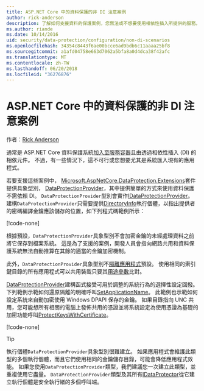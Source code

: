 ```yaml
---
title: ASP.NET Core 中的資料保護的非 DI 注意案例
author: rick-anderson
description: 了解如何支援資料的保護案例，您無法或不想要使用相依性插入所提供的服務。
ms.author: riande
ms.date: 10/14/2016
uid: security/data-protection/configuration/non-di-scenarios
ms.openlocfilehash: 34354c8443f6ae00bcce6ad9bdb6c11aaaa25bf8
ms.sourcegitcommit: a1afd04758e663d7062a5bfa8a0d4dca38f42afc
ms.translationtype: MT
ms.contentlocale: zh-TW
ms.lasthandoff: 06/20/2018
ms.locfileid: "36276876"
---
```

# <a name="non-di-aware-scenarios-for-data-protection-in-aspnet-core"></a>ASP.NET Core 中的資料保護的非 DI 注意案例

作者：[Rick Anderson](https://twitter.com/RickAndMSFT)

通常是 ASP.NET Core 資料保護系統[加入至服務容器](xref:security/data-protection/consumer-apis/overview)且由透過相依性插入 (DI) 的相依元件。 不過，有一些情況下，這不可行或您想要尤其是系統匯入現有的應用程式。

若要支援這些案例中， [Microsoft.AspNetCore.DataProtection.Extensions](https://www.nuget.org/packages/Microsoft.AspNetCore.DataProtection.Extensions/)套件提供具象型別， [DataProtectionProvider](/dotnet/api/Microsoft.AspNetCore.DataProtection.DataProtectionProvider)，其中提供簡單的方式來使用資料保護不需依賴 DI。 `DataProtectionProvider`型別會實作[IDataProtectionProvider](/dotnet/api/microsoft.aspnetcore.dataprotection.idataprotectionprovider)。 建構`DataProtectionProvider`只需要提供[DirectoryInfo](/dotnet/api/system.io.directoryinfo)執行個體，以指出提供者的密碼編譯金鑰應該儲存的位置，如下列程式碼範例所示：

[!code-none[](non-di-scenarios/_static/nodisample1.cs)]

根據預設，`DataProtectionProvider`具象型別不會加密金鑰的未經處理資料之前將它保存到檔案系統。 這是為了支援的案例，開發人員會指向網路共用和資料保護系統無法自動推算在其餘的適當的金鑰加密機制。

此外，`DataProtectionProvider`具象型別不[隔離應用程式](xref:security/data-protection/configuration/overview#per-application-isolation)預設。 使用相同的索引鍵目錄的所有應用程式可以共用裝載只要其[用途參數](xref:security/data-protection/consumer-apis/purpose-strings)比對。

[DataProtectionProvider](/dotnet/api/microsoft.aspnetcore.dataprotection.dataprotectionprovider)建構函式接受可用於調整的系統行為的選擇性設定回撥。 下列範例示範如何還原隔離的明確呼叫[SetApplicationName](/dotnet/api/microsoft.aspnetcore.dataprotection.dataprotectionbuilderextensions.setapplicationname)。 此範例也示範如何設定系統來自動加密使用 Windows DPAPI 保存的金鑰。 如果目錄指向 UNC 共用，您可能想所有相關的電腦上發佈共用的憑證並將系統設定為使用憑證為基礎的加密功能呼叫[ProtectKeysWithCertificate](/dotnet/api/microsoft.aspnetcore.dataprotection.dataprotectionbuilderextensions.protectkeyswithcertificate)。

[!code-none[](non-di-scenarios/_static/nodisample2.cs)]

> [!TIP]
> 執行個體`DataProtectionProvider`具象型別很難建立。 如果應用程式會維護此類型的多個執行個體，而且它們使用相同的金鑰儲存目錄，可能會降低應用程式效能。 如果您使用`DataProtectionProvider`類型，我們建議您一次建立此類型，並重複使用它盡量。 `DataProtectionProvider`類型及其所有[IDataProtector](/dotnet/api/microsoft.aspnetcore.dataprotection.idataprotector)從它建立執行個體是安全執行緒的多個呼叫端。
